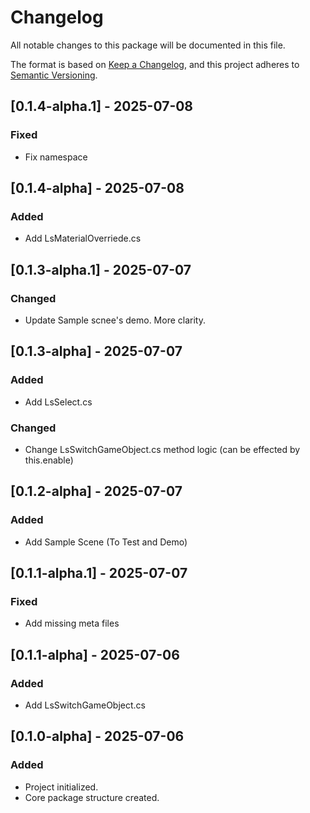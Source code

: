 # Changelog

All notable changes to this package will be documented in this file.

The format is based on [Keep a Changelog](https://keepachangelog.com/en/1.0.0/),
and this project adheres to [Semantic Versioning](https://semver.org/).

## [0.1.4-alpha.1] - 2025-07-08
### Fixed
- Fix namespace

## [0.1.4-alpha] - 2025-07-08
### Added
- Add LsMaterialOverriede.cs

## [0.1.3-alpha.1] - 2025-07-07
### Changed
- Update Sample scnee's demo. More clarity.

## [0.1.3-alpha] - 2025-07-07
### Added
- Add LsSelect.cs

### Changed
- Change LsSwitchGameObject.cs method logic (can be effected by this.enable)

## [0.1.2-alpha] - 2025-07-07
### Added
- Add Sample Scene (To Test and Demo)

## [0.1.1-alpha.1] - 2025-07-07
### Fixed
- Add missing meta files

## [0.1.1-alpha] - 2025-07-06
### Added
- Add LsSwitchGameObject.cs

## [0.1.0-alpha] - 2025-07-06
### Added
- Project initialized.
- Core package structure created.
